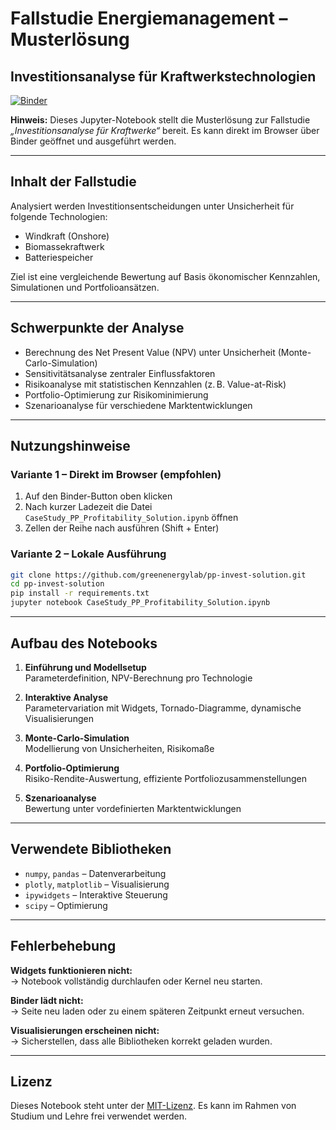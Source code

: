 # Fallstudie Energiemanagement – Musterlösung  
## Investitionsanalyse für Kraftwerkstechnologien

[![Binder](https://mybinder.org/badge_logo.svg)](https://mybinder.org/v2/gh/greenenergylab/pp-invest-solution/HEAD?urlpath=%2Fdoc%2Ftree%2FCaseStudy_PP_Profitability_Solution.ipynb)

**Hinweis:** Dieses Jupyter-Notebook stellt die Musterlösung zur Fallstudie _„Investitionsanalyse für Kraftwerke“_ bereit. Es kann direkt im Browser über Binder geöffnet und ausgeführt werden.

---

## Inhalt der Fallstudie

Analysiert werden Investitionsentscheidungen unter Unsicherheit für folgende Technologien:

- Windkraft (Onshore)  
- Biomassekraftwerk  
- Batteriespeicher

Ziel ist eine vergleichende Bewertung auf Basis ökonomischer Kennzahlen, Simulationen und Portfolioansätzen.

---

## Schwerpunkte der Analyse

- Berechnung des Net Present Value (NPV) unter Unsicherheit (Monte-Carlo-Simulation)  
- Sensitivitätsanalyse zentraler Einflussfaktoren  
- Risikoanalyse mit statistischen Kennzahlen (z. B. Value-at-Risk)  
- Portfolio-Optimierung zur Risikominimierung  
- Szenarioanalyse für verschiedene Marktentwicklungen

---

## Nutzungshinweise

### Variante 1 – Direkt im Browser (empfohlen)

1. Auf den Binder-Button oben klicken  
2. Nach kurzer Ladezeit die Datei `CaseStudy_PP_Profitability_Solution.ipynb` öffnen  
3. Zellen der Reihe nach ausführen (Shift + Enter)

### Variante 2 – Lokale Ausführung

```bash
git clone https://github.com/greenenergylab/pp-invest-solution.git
cd pp-invest-solution
pip install -r requirements.txt
jupyter notebook CaseStudy_PP_Profitability_Solution.ipynb
```

---

## Aufbau des Notebooks

1. **Einführung und Modellsetup**  
   Parameterdefinition, NPV-Berechnung pro Technologie

2. **Interaktive Analyse**  
   Parametervariation mit Widgets, Tornado-Diagramme, dynamische Visualisierungen

3. **Monte-Carlo-Simulation**  
   Modellierung von Unsicherheiten, Risikomaße

4. **Portfolio-Optimierung**  
   Risiko-Rendite-Auswertung, effiziente Portfoliozusammenstellungen

5. **Szenarioanalyse**  
   Bewertung unter vordefinierten Marktentwicklungen

---

## Verwendete Bibliotheken

- `numpy`, `pandas` – Datenverarbeitung  
- `plotly`, `matplotlib` – Visualisierung  
- `ipywidgets` – Interaktive Steuerung  
- `scipy` – Optimierung

---

## Fehlerbehebung

**Widgets funktionieren nicht:**  
→ Notebook vollständig durchlaufen oder Kernel neu starten.

**Binder lädt nicht:**  
→ Seite neu laden oder zu einem späteren Zeitpunkt erneut versuchen.

**Visualisierungen erscheinen nicht:**  
→ Sicherstellen, dass alle Bibliotheken korrekt geladen wurden.

---

## Lizenz

Dieses Notebook steht unter der [MIT-Lizenz](LICENSE). Es kann im Rahmen von Studium und Lehre frei verwendet werden.
